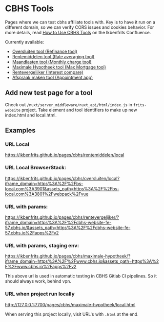 # CBHS Tools

Pages where we can test cbhs affiliate tools with. Key is to have it run on a different domain, so we can verify CORS issues and cookies behavior. For more details, read [How to Use CBHS Tools](https://ikbenfrits.atlassian.net/wiki/spaces/FRON/pages/1367080961/How+to+use+CBHS+tools) on the Ikbenfrits Confluence.

Currently available:

- [Oversluiten tool (Refinance tool)](https://ikbenfrits.github.io/pages/cbhs/oversluiten/)
- [Rentemiddelen tool (Rate averaging tool)](https://ikbenfrits.github.io/pages/cbhs/rentemiddelen/)
- [Maandlasten tool (Monthly charge tool)](https://ikbenfrits.github.io/pages/cbhs/maandlasten/)
- [Maximale Hypotheek tool (Max Mortgage tool)](https://ikbenfrits.github.io/pages/cbhs/maximale-hypotheek/)
- [Rentevergelijker (Interest compare)](https://ikbenfrits.github.io/pages/cbhs/rentevergelijker/)
- [Afspraak maken tool (Appointment app)](https://ikbenfrits.github.io/pages/cbhs/afspraak-maken/)


## Add new test page for a tool

Check out `/nuxt/server_middleware/nuxt_api/html/index.js` in `frits-website` project. Take element and tool identifiers to make up new index.html and local.html.

## Examples

### URL Local
https://ikbenfrits.github.io/pages/cbhs/rentemiddelen/local

### URL Local BrowserStack:
https://ikbenfrits.github.io/pages/cbhs/oversluiten/local?iframe_domain=https%3A%2F%2Fbs-local.com%3A3901&assets_path=https%3A%2F%2Fbs-local.com%3A3801%2Fwebpack%2Fvue

### URL with params:
https://ikbenfrits.github.io/pages/cbhs/rentevergelijker/?iframe_domain=https%3A%2F%2Fcbhs-website-fe-57.cbhs.io/&assets_path=https%3A%2F%2Fcbhs-website-fe-57.cbhs.io%2Fapps%2Fv2

### URL with params, staging env: 
https://ikbenfrits.github.io/pages/cbhs/maximale-hypotheek/?iframe_domain=https%3A%2F%2Fwww.cbhs.io&assets_path=https%3A%2F%2Fwww.cbhs.io%2Fapps%2Fv2

This above url is used in automatic testing in CBHS Gitlab CI pipelines. So it should always work, behind vpn.

### URL when project run locally
http://127.0.0.1:7700/pages/cbhs/maximale-hypotheek/local.html

When serving this project locally, visit URL's with `.html` at the end.